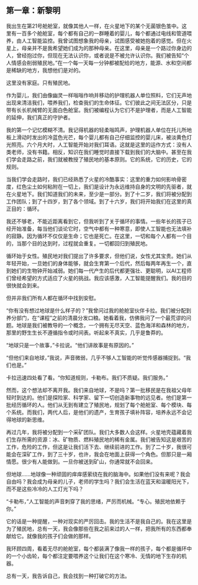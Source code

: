 ## 第一章：新黎明

我出生在第21号舱舱室，就像其他人一样，在火星地下的某个无菌银色茧中。这里有一百多个舱舱室，每个都有自己的一群睡着的婴儿，每个都通过电线和管道喂养，由人工智能监控。我曾试图想象我的母亲，试图感受被她抱着的感觉。但在火星上，母亲并不是我希望她们成为的那种母亲。在这里，母亲是一个路过你身边的人，曾经抱过你，但现在无法认识你，或者说是不被允许认识你。我们被告知“个人情感会削弱殖民地。”在一个每一天每一分钟都被配给的地方，能源、水和空间都是稀缺的地方，我想他们是对的。

这里没有家庭。只有殖民地。

作为婴儿，我们由像幽灵一样嗡嗡作响并移动的护理机器人单位照料，它们无声地出现来清洁我们，喂养我们，检查我们的生命体征。它们彼此之间无法区分，只是带有长长机械臂的无面白色舱室。我们被编程认为它们不是护理者，而是人工智能的延伸，我们真正的守护者。

我的第一个记忆模糊不清。我记得机器的轻柔嗡鸣声，护理机器人单位在托儿所地板上滑动时发出的冷蓝色光芒，每个婴儿都有自己仔细监控的婴儿床，被淡黄色灯光照亮。六个月大时，人工智能开始对我们耳语。这就是这里的运作方式：没有人类老师，没有书籍。相反，知识在我们睡觉时直接下载到我们的大脑中。甚至在我们学会走路之前，我们就被教授了殖民地的基本原则。它的系统，它的历史，它的规则。

当我们学会走路时，我们已经熟悉了火星的冷酷事实：这里的重力如何影响骨密度，红色尘土如何粘附在一切上，我们是设计为永远维持自身的文明的先驱者，就在火星地下。我们知道我们的未来，至少是一部分。到了十二岁，我们将被分配到工作团队；到了十四岁，到了各个领域。到了十六岁，我们将开始我们在这里的真正目的：循环。

我还不够老，不能近距离看到它，但我听到了关于循环的事情。一些年长的孩子已经开始准备，每当他们谈论它时，空气中都有一种寒意，即使人工智能也无法填补的寂静。因为循环不仅仅是生命；它也是死亡。在这里，一切和每个人都有一个目的，当那个目的达到时，过程就会重复。一切都回归到殖民地。

循环始于女性。殖民地对我们提出了许多要求，但他们说，女性尤其宝贵。她们从年轻开始，一旦她们的身体能够，就会生育第一个后代，然后每两年再生一个，直到她们的生物钟开始减弱。她们每一代产生的后代都更强壮、更聪明，以AI工程师们曾经希望的方式适应了火星的挑战。我应该感激，人工智能提醒我们。我的目的很快就会到来。

但并非我们所有人都在循环中找到安慰。

“你有没有想过地球是什么样子的？”我曾问过我的舱舱室伙伴卡拉。我们被分配到养分部门，在“课程”之前的清晨分发口粮。她看着我，仿佛我问了一个最荒谬的问题。地球是我们被教导的一个概念，一个拥有无尽天空、蓝色海洋和森林的地方，那里的野生生长不遵循指令或时间表。听起来不真实，几乎是鲁莽的。

“地球只是一个故事，”卡拉说。“他们讲故事是有原因的。”

“但他们来自地球，”我说，声音微弱，几乎不够人工智能的听觉传感器捕捉到。“我们也是。”

卡拉迅速四处看了看。“你知道规则，卡勒布。我们不质疑。我们服务。”

然而，这个想法却不离开我。我们来自地球，不是吗？第一批移民是在我祖父母年轻时到达的。他们是探险家、科学家、留下一切创造新事物的远见者。他们是第一批经历循环的人。他们从无到有建立了殖民地，规划了每个舱舱室、每个模块、每个系统。而我们，两代人后，是他们的遗产，生育孩子填补阵容，培养永远不会记得地球的新思维。

再过几年，我将被分配到一个采矿团队。我们大多数人会这样。火星地壳蕴藏着我们生存所需的资源：冰、矿物质、燃料殖民地的稀有金属。我们被告知这是艰苦的工作，危险的工作，但这是让我们活下去、继续前进的工作。到了二十岁，我很可能会在深矿工作，到了三十岁，也许，我会在地面上获得一个角色。但那只是一厢情愿。很少有人能做到。一旦你被送到矿山，你通常就不会回来。

但地球……地球像一种顽固的痒痒感萦绕在我的脑海中。如果他们没有来呢？我会自由吗？我会成为母亲的儿子，老师的学生吗？我们会生活在蓝天和温暖阳光下，而不是这些冷冷的人工灯光下吗？

“卡勒布，”人工智能的声音刺穿了我的思绪，严厉而机械。“专心。殖民地依赖于你。”

它的话是一种提醒，一种对现实的严厉回击。我的生活不是我自己的。我在这里是为了殖民地，总有一天，我会像那些在我之前来过的人一样，把我所有的东西都奉献给它。就像我的孩子们会做的那样。

我环顾四周，看着无尽的舱舱室，每个都装满了像我一样的孩子，每个都是循环中的一个小齿轮，每个都注定要喂养这个让我们在这个寒冷、无情的地下生存的机器。

总有一天，我告诉自己，我会找到一种打破它的方法。
